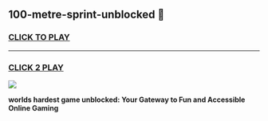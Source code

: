 
## 100-metre-sprint-unblocked 👋
<h3>
<a href="https://premium.freeplayer.one?title=100-metre-sprint-unblocked&ref=14F">CLICK TO PLAY</a></h3>
<hr>

<h3>
<a href="https://premium.freeplayer.one?title=100-metre-sprint-unblocked&ref=14F">CLICK 2 PLAY</a>
  
</h3>

<a href="https://premium.freeplayer.one?title=100-metre-sprint-unblocked&ref=12F/"><img src="https://clearcache.store/games.png"></a>


**worlds hardest game unblocked: Your Gateway to Fun and Accessible Online Gaming**
